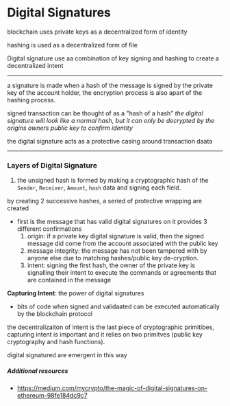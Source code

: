 # Digital Signatures

blockchain uses private keys as a decentralized form of identity

hashing is used as a decentralized form of file

Digital signature use aa combination of key signing and hashing to create a decentralized intent

---
a signature is made when a hash of the message is signed by the private key of the account holder, the encryption process is also apart of the hashing process.

signed transaction can be thought of as a "hash of a hash"
*the digital signature will look like a normal hash, but it can only be decrypted by the origins owners public key to confirm identity*

the digital signature acts as a protective casing around transaction daata

---
### Layers of Digital Signature

1. the unsigned hash is formed by making a cryptographic hash of the `Sender`, `Receiver`, `Amount`, `hash` data and signing each field.

by creating 2 successive hashes, a seried of protective wrapping are created
- first is the message that has valid digital signatures on it provides 3 different confirmations
    1. origin: if a private key digital signature is valid, then the signed message did come from the account associated with the public key
    2. message integrity: the message has not been tampered with by anyone else due to matching hashes/public key de-cryption.
    3. intent: signing the first hash, the owner of the private key is signalling their intent to execute the commands or agreements that are contained in the message

**Capturing Intent**: the power of digital signatures
- bits of code when signed and validaated can be executed automatically by the blockchain protocol


the decentralizaiton of intent is the last piece of cryptographic primitibes, capturing intent is important and it relies on two primitves (public key cryptography and hash functions).

digital signatured are emergent in this way


##### Additional resources
- https://medium.com/mycrypto/the-magic-of-digital-signatures-on-ethereum-98fe184dc9c7

